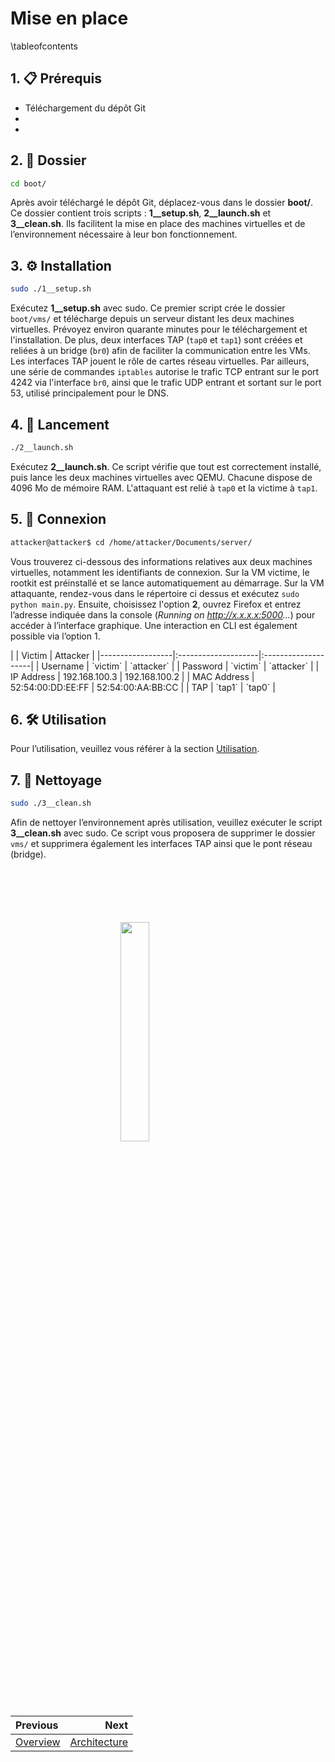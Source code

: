 # Mise en place

\tableofcontents

## 1. 📋 Prérequis

- Téléchargement du dépôt Git
-
-

## 2. 📁 Dossier
```bash
cd boot/
```

Après avoir téléchargé le dépôt Git, déplacez-vous dans le dossier **boot/**. Ce dossier contient trois scripts : **1__setup.sh**, **2__launch.sh** et **3__clean.sh**. Ils facilitent la mise en place des machines virtuelles et de l’environnement nécessaire à leur bon fonctionnement.

## 3. ⚙️ Installation
```bash
sudo ./1__setup.sh
```
Exécutez **1__setup.sh** avec sudo. Ce premier script crée le dossier `boot/vms/` et télécharge depuis un serveur distant les deux machines virtuelles. Prévoyez environ quarante minutes pour le téléchargement et l'installation. De plus, deux interfaces TAP (`tap0` et `tap1`) sont créées et reliées à un bridge (`br0`) afin de faciliter la communication entre les VMs. Les interfaces TAP jouent le rôle de cartes réseau virtuelles. Par ailleurs, une série de commandes `iptables` autorise le trafic TCP entrant sur le port 4242 via l'interface `br0`, ainsi que le trafic UDP entrant et sortant sur le port 53, utilisé principalement pour le DNS.

## 4. 🚀 Lancement
```bash
./2__launch.sh
```
Exécutez **2__launch.sh**. Ce script vérifie que tout est correctement installé, puis lance les deux machines virtuelles avec QEMU. Chacune dispose de 4096 Mo de mémoire RAM. L'attaquant est relié à `tap0` et la victime à `tap1`.

## 5. 🔌 Connexion
```bash 
attacker@attacker$ cd /home/attacker/Documents/server/
```
Vous trouverez ci-dessous des informations relatives aux deux machines virtuelles, notamment les identifiants de connexion. Sur la VM victime, le rootkit est préinstallé et se lance automatiquement au démarrage. Sur la VM attaquante, rendez-vous dans le répertoire ci dessus et exécutez `sudo python main.py`. Ensuite, choisissez l'option **2**, ouvrez Firefox et entrez l’adresse indiquée dans la console (*Running on http://x.x.x.x:5000...*) pour accéder à l’interface graphique. Une interaction en CLI est également possible via l’option 1.

<div class="full_width_table">
|                  | Victim             | Attacker           |
|------------------|:--------------------|:--------------------|
| Username         | `victim`           | `attacker`         |
| Password         | `victim`           | `attacker`         |
| IP Address       | 192.168.100.3      | 192.168.100.2      |
| MAC Address      | 52:54:00:DD:EE:FF  | 52:54:00:AA:BB:CC  |
| TAP              | `tap1`             | `tap0`             |
</div>

## 6. 🛠️ Utilisation
Pour l’utilisation, veuillez vous référer à la section [Utilisation](04_usage.md).

## 7. 🧹 Nettoyage
```bash 
sudo ./3__clean.sh
```
Afin de nettoyer l’environnement après utilisation, veuillez exécuter le script **3__clean.sh** avec sudo. Ce script vous proposera de supprimer le dossier `vms/` et supprimera également les interfaces TAP ainsi que le pont réseau (bridge).

<img 
  src="logo_no_text.png" 
  style="
    display: block;
    margin: 100px auto;
    width: 30%;
    overflow: hidden;
  "
/>

<div class="section_buttons">

| Previous                          | Next                               |
|:----------------------------------|-----------------------------------:|
| [Overview](01_main.md)            | [Architecture](03_archi.md)        |
</div>
